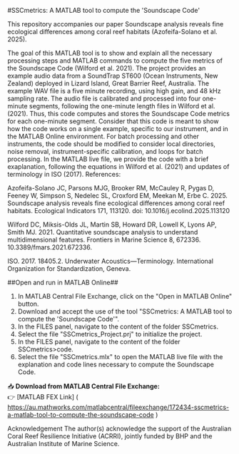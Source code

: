 #SSCmetrics: A MATLAB tool to compute the 'Soundscape Code'

This repository accompanies our paper Soundscape analysis reveals fine ecological differences among coral reef habitats (Azofeifa-Solano et al. 2025).

The goal of this MATLAB tool is to show and explain all the necessary processing steps and MATLAB commands to compute the five metrics of the Soundscape Code (Wilford et al. 2021). The project provides an example audio data from a SoundTrap ST600 (Ocean Instruments, New Zealand) deployed in Lizard Island, Great Barrier Reef, Australia. The example WAV file is a five minute recording, using high gain, and 48 kHz sampling rate. The audio file is calibrated and processed into four one-minute segments, following the one-minute length files in Wilford et al. (2021). Thus, this code computes and stores the Soundscape Code metrics for each one-minute segment.
Consider that this code is meant to show how the code works on a single example, specific to our instrument, and in the MATLAB Online environment. For batch processing and other instruments, the code should be modified to consider local directories, noise removal, instrument-specific calibration, and loops for batch processing. 
In the MATLAB live file, we provide the code with a brief exaplanation, following the equations in Wilford et al. (2021) and updates of terminology in ISO (2017).
References:

Azofeifa-Solano JC, Parsons MJG, Brooker RM, McCauley R, Pygas D, Feeney W, Simpson S, Nedelec SL, Croxford EM, Meekan M, Erbe C. 2025. Soundscape analysis reveals fine ecological differences among coral reef habitats. Ecological Indicators 171, 113120. doi: 10.1016/j.ecolind.2025.113120

Wilford DC, Miksis-Olds JL, Martin SB, Howard DR, Lowell K, Lyons AP, Smith MJ. 2021. Quantitative soundscape analysis to understand multidimensional features. Frontiers in Marine Science 8, 672336. 10.3389/fmars.2021.672336.

ISO. 2017. 18405.2. Underwater Acoustics—Terminology. International Organization for Standardization, Geneva.

##Open and run in MATLAB Online##
1. In MATLAB Central File Exchange, click on the  "Open in MATLAB Online" button.
2. Download and accept the use of the tool "SSCmetrics: A MATLAB tool to compute the 'Soundscape Code'".
3. In the FILES panel, navigate to the content of the folder SSCmetrics.
4. Select the file "SSCmetrics_Project.prj" to initialize the project.
5. In the FILES panel, navigate to the content of the folder SSCmetrics>code.
6. Select the file "SSCmetrics.mlx" to open the MATLAB live file with the explanation and code lines necessary to compute the Soundscape Code.

📥 **Download from MATLAB Central File Exchange:**  
👉 [MATLAB FEX Link] ( https://au.mathworks.com/matlabcentral/fileexchange/172434-sscmetrics-a-matlab-tool-to-compute-the-soundscape-code )

Acknowledgement
The author(s) acknowledge the support of the Australian Coral Reef Resilience Initiative (ACRRI), jointly funded by BHP and the Australian Institute of Marine Science.
